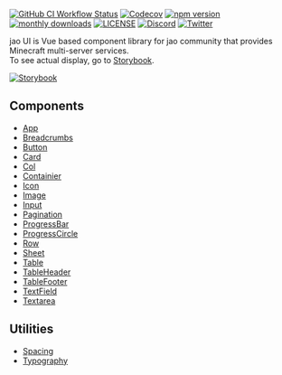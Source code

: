 [![GitHub CI Workflow Status](https://github.com/jaoafa/jao-ui/actions/workflows/ci.yml/badge.svg?branch=dev)](https://github.com/jaoafa/jao-ui/actions?query=workflow%3ACI)
[![Codecov](https://codecov.io/gh/jaoafa/jao-ui/branch/dev/graph/badge.svg?token=4LPZ2OVF8N)](https://codecov.io/gh/jaoafa/jao-ui)
[![npm version](https://img.shields.io/npm/v/@jaoafa/jao-ui)](https://www.npmjs.com/package/@jaoafa/jao-ui)
[![monthly downloads](https://img.shields.io/npm/dm/@jaoafa/jao-ui)](https://www.npmjs.com/package/@jaoafa/jao-ui)
[![LICENSE](https://img.shields.io/github/license/jaoafa/jao-ui)](https://github.com/jaoafa/jao-ui/blob/main/LICENSE)
[![Discord](https://img.shields.io/discord/597378876556967936?logo=discord)](http://discord.gg/zEGrApgGfB)
[![Twitter](https://img.shields.io/badge/twitter-@jaoafa-blue?logo=twitter)](https://twitter.com/jaoafa)

jao UI is Vue based component library for jao community that provides Minecraft multi-server services.  
To see actual display, go to [Storybook](https://jaoafa.github.io/jao-ui/storybook/).

[![Storybook](https://raw.githubusercontent.com/storybooks/brand/master/badge/badge-storybook.svg)](https://jaoafa.github.io/jao-ui/storybook/)

## Components

- [App](components/app.md)
- [Breadcrumbs](components/breadcrumbs.md)
- [Button](components/button.md)
- [Card](components/card.md)
- [Col](components/col.md)
- [Containier](components/container.md)
- [Icon](components/icon.md)
- [Image](components/image.md)
- [Input](components/input.md)
- [Pagination](components/pagination.md)
- [ProgressBar](components/progress-bar.md)
- [ProgressCircle](components/progress-circle.md)
- [Row](components/row.md)
- [Sheet](components/sheet.md)
- [Table](components/table.md)
- [TableHeader](components/table-header.md)
- [TableFooter](components/table-footer.md)
- [TextField](components/text-field.md)
- [Textarea](components/textarea.md)

## Utilities

- [Spacing](utilities/spacing.md)
- [Typography](utilities/typography.md)
